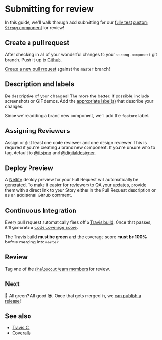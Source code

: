 # Submitting for review

In this guide, we'll walk through add submitting for our [fully test](testing.md) [custom `Strong` component](creating.md) for review!

## Create a pull request

After checking in all of your wonderful changes to your `strong-component` git branch. Push it up to [Github](https://github.com/helpscout/hsds-react).

[Create a new pull request](https://github.com/helpscout/hsds-react/compare) against the `master` branch!

## Description and labels

Be descriptive of your changes! The more the better. If possible, include screenshots or GIF demos. Add the [appropriate label(s)](https://github.com/helpscout/hsds-react/labels) that describe your changes.

Since we're adding a brand new component, we'll add the `feature` label.

## Assigning Reviewers

Assign or `@` at least one code reviewer and one design reviewer. This is required if you're creating a brand new component. If you're unsure who to tag, default to [@itsjonq](https://github.com/itsjonq) and [@digitaldesigner](https://github.com/digitaldesigner).

## Deploy Preview

A [Netlify](https://www.netlify.com/) deploy preview for your Pull Request will automatically be generated. To make it easier for reviewers to QA your updates, provide them with a direct link to your Story either in the Pull Request description or as an additional Github comment.

## Continuous Integration

Every pull request automatically fires off a [Travis build](https://travis-ci.org/helpscout/hsds-react). Once that passes, it'll generate a [code coverage score](https://coveralls.io/).

The Travis build **must be green** and the coverage score **must be 100%** before merging into `master`.

## Review

Tag one of the [`@helpscout` team members](https://github.com/helpscout/hsds-react/graphs/contributors) for review.

## Next

🚀 All green? All good 😎. Once that gets merged in, we [can publish a release](release.md)!

## See also

* [Travis CI](https://travis-ci.org/)
* [Coveralls](https://coveralls.io/)
